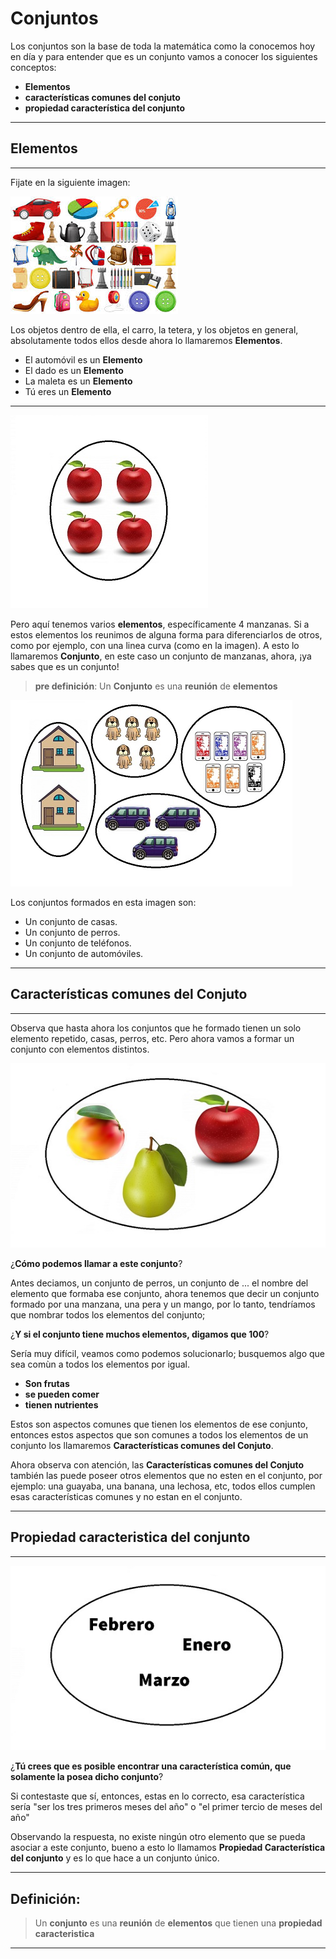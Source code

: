 
# **Conjuntos**
Los conjuntos son la base de toda la matemática como la conocemos hoy en día y para entender que es un conjunto vamos a conocer los siguientes conceptos:

* **Elementos**
* **características comunes del conjuto**
* **propiedad característica del conjunto**
---
## **Elementos**
___

Fijate en la siguiente imagen:

![imagen](/imagenes/imagen2.jpg)

Los objetos dentro de ella, el carro, la tetera, y los objetos en general, absolutamente todos ellos desde ahora lo llamaremos **Elementos**.

 * El automóvil es un **Elemento**
 * El dado es un **Elemento**
 * La maleta es un **Elemento**
 * Tú eres un **Elemento**
___
![](/imagenes/imagen4.jpg)

Pero aquí tenemos varios **elementos**, específicamente 4 manzanas. Si a estos elementos los reunimos de alguna forma para diferenciarlos de otros, como por ejemplo, con una linea curva (como en la imagen). A esto lo llamaremos **Conjunto**, en este caso un conjunto de manzanas, ahora, ¡ya sabes que es un conjunto!

> **pre definición**: Un **Conjunto** es una **reunión** de **elementos**

![imagen](/imagenes/imagen.jpg)

Los conjuntos formados en esta imagen son:

* Un conjunto de casas.
* Un conjunto de perros.
* Un conjunto de teléfonos.
* Un conjunto de automóviles.

___
## **Características comunes del Conjuto**
___

 Observa que hasta ahora los conjuntos que he formado tienen un solo elemento repetido, casas, perros, etc. Pero ahora vamos a formar un conjunto con elementos distintos.

 ![](/imagenes/imagen1.jpg)

¿**Cómo podemos llamar a este conjunto**?

Antes deciamos, un conjunto de perros, un conjunto de ... el nombre del elemento que formaba ese conjunto, ahora tenemos que decir un conjunto formado por una manzana, una pera y un mango, por lo tanto, tendríamos que nombrar todos los elementos del conjunto;  

¿**Y si el conjunto tiene muchos elementos, digamos que 100**?

 Sería muy difícil, veamos como podemos solucionarlo; busquemos algo que sea comùn a todos los elementos por igual. 

* **Son frutas** 
* **se pueden comer**
* **tienen nutrientes**

Estos son aspectos comunes que tienen los elementos de ese conjunto, entonces estos aspectos que son comunes a todos los elementos de un conjunto los llamaremos **Características comunes del Conjuto**.

Ahora observa con atención, las **Características comunes del Conjuto** también las puede poseer otros elementos que no esten en el conjunto, por ejemplo:  una guayaba, una banana, una lechosa, etc, todos ellos cumplen esas características comunes y no estan en el conjunto.
___
## **Propiedad caracteristica del conjunto**
___

![imagen](/imagenes/imagen3.jpg)

 ¿**Tú crees que es posible encontrar una característica común, que solamente la posea dicho conjunto**?
 
Si contestaste que sí, entonces, estas en lo correcto, esa característica sería "ser los tres primeros meses del año" o "el primer tercio de meses del año"

Observando la respuesta, no existe ningún otro elemento que se pueda asociar a este conjunto, bueno a esto lo llamamos **Propiedad Característica del conjunto** y es lo que hace a un conjunto único.
___
## **Definición:**

> Un **conjunto** es una **reunión** de **elementos** que tienen una **propiedad caracteristica** 
___
